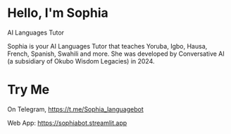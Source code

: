 # Hello, I'm Sophia
AI Languages Tutor

Sophia is your AI Languages Tutor that teaches Yoruba, Igbo, Hausa, French, Spanish, Swahili and more.
She was developed by Conversative AI (a subsidiary of Okubo Wisdom Legacies) in 2024.

# Try Me
On Telegram, https://t.me/Sophia_languagebot

Web App: https://sophiabot.streamlit.app
